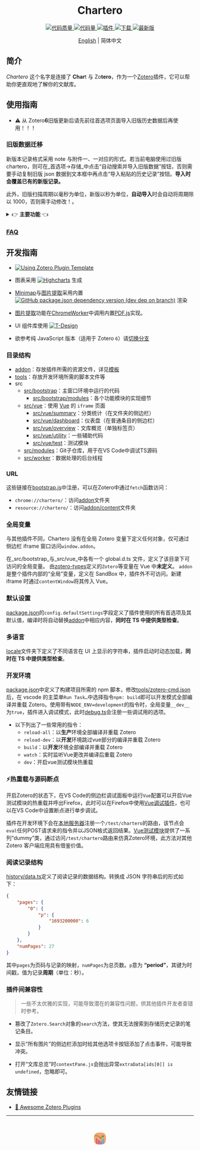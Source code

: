 <h1 align='center'>Chartero</h1>
<p align='center'>
    <a href="https://app.codacy.com/gh/volatile-static/Chartero/dashboard?utm_source=gh&utm_medium=referral&utm_content=&utm_campaign=Badge_grade">
        <img src="https://app.codacy.com/project/badge/Grade/e9a03b20fb90462180218819b41eb34d" alt='代码质量' />
    </a>
    <a href='../src/'>
        <img src='https://img.shields.io/github/languages/code-size/volatile-static/Chartero?logo=vuedotjs' alt='代码量' />
    </a>
    <a href='https://github.com/volatile-static/Chartero/releases/latest/download/chartero.xpi'>
        <img src='https://img.shields.io/badge/dynamic/json?url=https%3A%2F%2Fapi.github.com%2Frepos%2Fvolatile-static%2FChartero%2Freleases%2Flatest&query=%24.assets%5B0%5D.size&suffix=%20字节&label=插件大小&logo=Zotero&logoColor=%23CC2936' alt='插件' />
    </a>
    <a href='https://gitee.com/const_volatile/chartero/releases'>
        <img src="https://img.shields.io/github/downloads/volatile-static/Chartero/total?logo=github" alt='下载' />
    </a>
    <a href='https://gitee.com/const_volatile/chartero/releases/latest'>
        <img src="https://img.shields.io/github/downloads/volatile-static/Chartero/latest/total" alt='最新版' />
    </a>
</p>
<p align='center'>
    <a href='../README.md'>English</a> | <kbd>简体中文</kbd>
</p>

## 简介

_Chartero_ 这个名字是连接了 **Char**t 与 Zo**tero**，作为一个[Zotero](https://www.zotero.org/)插件，它可以帮助你更直观地了解你的文献库。

## 使用指南

- ⚠️ 从 Zotero**6**旧版更新后请先前往首选项页面导入旧版历史数据后再使用！！！

### 旧版数据迁移

新版本记录格式采用 note 与附件一、一对应的形式。若当前电脑使用过旧版 chartero，则可在_首选项->存储_中点击“自动搜索并导入旧版数据”按钮，否则需要手动复制旧版 json 数据到文本框中再点击“导入粘贴的历史记录”按钮。**导入时会覆盖已有的新版记录。**

此外，旧版扫描周期以毫秒为单位，新版以秒为单位，**自动导入**时会自动将周期除以 1000，否则需手动修改！。

<details>
<summary>👉 <b>主要功能</b> 👈</summary>

|                     截图                      | 功能                                                                                                                                  |
| :-------------------------------------------: | :------------------------------------------------------------------------------------------------------------------------------------ |
|            ![阅读记录](record.jpg)            | `Chartero`的核心功能，当你阅读文献时，记录当前页面与时间。                                                                            |
|            ![最近在读](recent.png)            | 在主菜单`文件`中，可以打开最近读过的文档。                                                                                            |
|             ![进度列](column.png)             | 在文库视图中新增一列信息显示当前条目的阅读时长。                                                                                      |
|           ![仪表盘](dashboard.jpg)            | 可视化与当前条目相关的所有信息，在阅读器的侧边栏可实时刷新。                                                                          |
|           ![分类统计](summary.jpg)            | 总结多个条目之间的关系，若选中条目数超过首选项中设置的值，则不会加载。                                                                |
|            ![小地图](minimap.gif)             | 在阅读器滚动条旁边，灰色块表示对应页面的阅读时长，彩色条表示注释。                                                                    |
|           ![文库总览](overview.jpg)           | 点击`主菜单 → 查看 → 文库总览`后弹出标签页                                                                                            |
| ![提取图片](images.png) ![加载更多](more.png) | 在阅读器左侧边栏显示当前文档中的所有图片。单击可跳转，双击可复制。若 PDF 图片过多，则每次只加载 10 页，点击最下方按钮可手动加载更多。 |

</details>

### [FAQ](https://gitee.com/const_volatile/chartero/issues?label_ids=180755057&label_text=faq&program_id=&project_id=const_volatile%2Fchartero&state=all)

## 开发指南

- [![Using Zotero Plugin Template](https://img.shields.io/badge/Using-Zotero%20Plugin%20Template-blue?style=flat-square&logo=github)](https://github.com/windingwind/zotero-plugin-template)

- 图表采用 [![Highcharts](https://img.shields.io/github/package-json/dependency-version/volatile-static/Chartero/highcharts?logo=npm)](https://www.npmjs.com/package/highcharts) 生成
- [Minimap](../src/bootstrap/modules/minimap/)与[图片提取](../src/bootstrap/modules/images/)采用内置 [![GitHub package.json dependency version (dev dep on branch)](https://img.shields.io/github/package-json/dependency-version/volatile-static/chartero/dev/%40types%2Freact?logo=npm)](https://zh-hans.react.dev/) 渲染
- [图片提取](../src/bootstrap/modules/images/)功能在[ChromeWorker](https://devdoc.net/web/developer.mozilla.org/en-US/docs/Web/API/ChromeWorker.html)中调用内置[PDF.js](https://github.com/zotero/pdf.js)实现。
- UI 组件库使用 [![T-Design](https://img.shields.io/github/package-json/dependency-version/volatile-static/Chartero/tdesign-vue-next?logo=npm)](https://tdesign.tencent.com/vue-next)
- 欲参考纯 JavaScript 版本（适用于 Zotero `6`）请[切换分支](https://gitee.com/const_volatile/chartero/tree/js_overlay/)

### 目录结构

- [addon](../addon/)：存放插件所需的资源文件，详见[模板](https://github.com/windingwind/zotero-plugin-template)
- [tools](../tools/)：存放开发环境所需的脚本文件等
- src
  - [src/bootstrap](../src/bootstrap/)：主窗口环境中运行的代码
    - [src/bootstrap/modules](../src/bootstrap/modules/)：各个功能模块的实现细节
  - [src/vue](../src/vue/)：使用 [Vue](https://cn.vuejs.org/) 的 `iframe` 页面
    - [src/vue/summary](../src/vue/summary/)：分类统计（在文件夹的侧边栏）
    - [src/vue/dashboard](../src/vue/dashboard/)：仪表盘（在普通条目的侧边栏）
    - [src/vue/overview](../src/vue/overview/)：文库概览（单独标签页）
    - [src/vue/utility](../src/vue/utility/)：一些辅助代码
    - [src/vue/test](../src/vue/test/)：测试模块
  - [src/modules](../src/modules/)：Git子仓库，用于在VS Code中调试TS源码
  - [src/worker](../src/worker/)：数据处理的后台线程

### URL

这些链接在[bootstrap.js](../addon/bootstrap.js)中注册，可以在Zotero中通过`fetch`函数访问：

- `chrome://chartero/`：访问[addon](../addon/)文件夹
- `resource://chartero/`：访问[addon/content](../addon/content/)文件夹

### 全局变量

与其他插件不同，Chartero 没有在全局 Zotero 变量下定义任何对象，仅可通过侧边栏 iframe 窗口访问`window.addon`。

在_src/bootstrap_与_src/vue_中各有一个 global.d.ts 文件，定义了该目录下可访问的全局变量。
由[zotero-types](https://github.com/windingwind/zotero-types)定义的`Zotero`等变量在 Vue 中**未定义**。
`addon`是整个插件内部的“全局”变量，定义在 SandBox 中，插件外不可访问。新建 iframe 时通过`contentWindow`将其传入 Vue。

### 默认设置

[package.json](../package.json)的`config.defaultSettings`字段定义了插件使用的所有首选项及其默认值，编译时将自动替换[addon](../addon/)中相应内容，**同时在 TS 中提供类型检查**。

### 多语言

[locale](../addon/locale/)文件夹下定义了不同语言在 UI 上显示的字符串，插件启动时动态加载，**同时在 TS 中提供类型检查**。

### 开发环境

[package.json](../package.json)中定义了构建项目所需的 npm 脚本，修改[tools/zotero-cmd.json](../tools/zotero-cmd-template.json)后，在 vscode 的主菜单`Run Task…`中选择指令`npm: build`即可以开发模式全部编译并重载 Zotero。使用带有`NODE_ENV=development`的指令时，全局变量`__dev__`为`true`，插件进入调试模式，此时[debug.ts](../src/bootstrap/modules/debug.ts)会注册一些调试用的选项。

- 以下列出了一些常用的指令：
  - `reload-all`：以**生产**环境全部编译并重载 Zotero
  - `reload-dev`：以**开发**环境跳过vue部分的编译并重载 Zotero
  - `build`：以**开发**环境全部编译并重载 Zotero
  - `watch`：实时监听Vue更改并编译后重载 Zotero
  - `dev`：开启vue测试模块热重载

### ⚡热重载与源码断点

开启Zotero的状态下，在VS Code的侧边栏调试面板中运行`Vue`配置可以开启Vue测试模块的热重载并呼出Firefox，此时可以在Firefox中使用[Vue调试插件](https://addons.mozilla.org/en-US/firefox/addon/vue-js-devtools/)，也可以在VS Code中设置断点进行单步调试。

插件在开发环境下会在[本地服务器](https://www.zotero.org/support/dev/client_coding/connector_http_server)注册一个`/test/chartero`的路由，该节点会`eval`任何POST请求来的指令并以JSON格式返回结果。[Vue测试模块](../src/vue/test/)提供了一系列“dummy”类，通过访问`/test/chartero`路由来仿真Zotero环境，此方法对其他 Zotero 客户端应用具有借鉴价值。

### 阅读记录结构

[history/data.ts](../src/bootstrap/modules/history/data.ts)定义了阅读记录的数据结构。转换成 JSON 字符串后的形式如下：

```json
{
    "pages": {
        "0": {
            "p": {
                "1693200000": 6
            }
        }
    },
    "numPages": 27
}
```

其中`pages`为页码与记录的映射，`numPages`为总页数。`p`意为 **“period”**，其键为时间戳，值为记录**周期**（单位：秒）。

### 插件间兼容性

> 一些不太优雅的实现，可能导致潜在的兼容性问题，供其他插件开发者查错时参考。

- 篡改了`Zotero.Search`对象的`search`方法，使其无法搜索到存储历史记录的笔记条目。

- 显示“所有图片”的侧边栏添加时给其他选项卡按钮添加了点击事件，可能导致冲突。

- 打开“文库总览”时`contextPane.js`会抛出异常`extraData[ids[0]] is undefined`，忽略即可。

## 友情链接

- [🤩 Awesome Zotero Plugins](https://plugins.zotero-chinese.com/charts.html)

---

<br />
<p align='center'><img src='../addon/content/icons/icon32.png' alt='图标' /></p>
